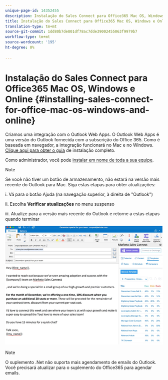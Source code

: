 ```yaml
---
unique-page-id: 14352455
description: Instalação do Sales Connect para Office365 Mac OS, Windows e Online - Documentos do Marketing - Documentação do produto
title: Instalação do Sales Connect para Office365 Mac OS, Windows e Online
translation-type: tm+mt
source-git-commit: 1dd80b7de801df78ac7dde39002455063f9979b7
workflow-type: tm+mt
source-wordcount: '195'
ht-degree: 0%

---
```



# Instalação do Sales Connect para Office365 Mac OS, Windows e Online {#installing-sales-connect-for-office-mac-os-windows-and-online}

Criamos uma integração com o Outlook Web Apps. O Outlook Web Apps é uma versão do Outlook fornecida com a subscrição do Office 365. Como é baseada em navegador, a integração funcionará no Mac e no Windows. [Clique aqui para obter o guia](https://s3.amazonaws.com/tout-user-store/outlook-mac/assets/install_tout_add-in_outlook_mac.pdf) de instalação completo.

Como administrador, você pode [instalar em nome de toda a sua equipe](https://docs.microsoft.com/en-us/office365/admin/manage/manage-deployment-of-add-ins?view=o365-worldwide).

>[!NOTE]
>
>Se você não tiver um botão de armazenamento, não estará na versão mais recente do Outlook para Mac. Siga estas etapas para obter atualizações:
>
>i. Vá para o botão Ajuda (na navegação superior, à direita de &quot;Outlook&quot;)
>
>ii. Escolha **Verificar atualizações** no menu suspenso
>
>iii. Atualize para a versão mais recente do Outlook e retorne a estas etapas quando terminar

![](assets/one.png)

>[!NOTE]
>
>O suplemento .Net não suporta mais agendamento de emails do Outlook. Você precisará atualizar para o suplemento do Office365 para agendar emails.
